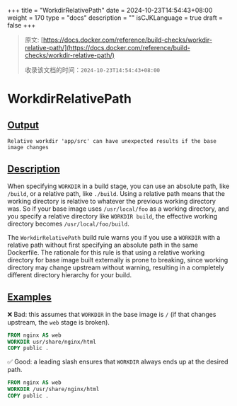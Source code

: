 +++
title = "WorkdirRelativePath"
date = 2024-10-23T14:54:43+08:00
weight = 170
type = "docs"
description = ""
isCJKLanguage = true
draft = false
+++

> 原文: [https://docs.docker.com/reference/build-checks/workdir-relative-path/](https://docs.docker.com/reference/build-checks/workdir-relative-path/)
>
> 收录该文档的时间：`2024-10-23T14:54:43+08:00`

# WorkdirRelativePath

## [Output](https://docs.docker.com/reference/build-checks/workdir-relative-path/#output)



```text
Relative workdir 'app/src' can have unexpected results if the base image changes
```

## [Description](https://docs.docker.com/reference/build-checks/workdir-relative-path/#description)

When specifying `WORKDIR` in a build stage, you can use an absolute path, like `/build`, or a relative path, like `./build`. Using a relative path means that the working directory is relative to whatever the previous working directory was. So if your base image uses `/usr/local/foo` as a working directory, and you specify a relative directory like `WORKDIR build`, the effective working directory becomes `/usr/local/foo/build`.

The `WorkdirRelativePath` build rule warns you if you use a `WORKDIR` with a relative path without first specifying an absolute path in the same Dockerfile. The rationale for this rule is that using a relative working directory for base image built externally is prone to breaking, since working directory may change upstream without warning, resulting in a completely different directory hierarchy for your build.

## [Examples](https://docs.docker.com/reference/build-checks/workdir-relative-path/#examples)

❌ Bad: this assumes that `WORKDIR` in the base image is `/` (if that changes upstream, the `web` stage is broken).



```dockerfile
FROM nginx AS web
WORKDIR usr/share/nginx/html
COPY public .
```

✅ Good: a leading slash ensures that `WORKDIR` always ends up at the desired path.



```dockerfile
FROM nginx AS web
WORKDIR /usr/share/nginx/html
COPY public .
```
